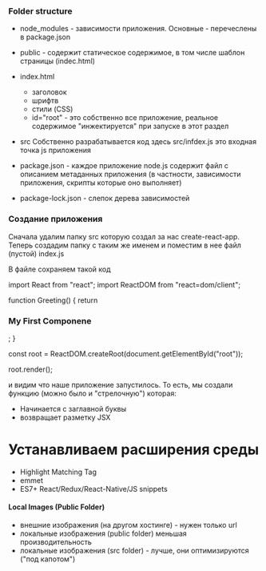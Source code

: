 ### Folder structure

- node_modules - зависимости приложения. Основные - перечеслены в package.json

- public - содержит статическое содержимое, в том числе шаблон страницы (indec.html)

- index.html

  - заголовок
  - шрифтв
  - стили (CSS)
  - id="root" - это собственно все приложение, реальное содержимое "инжектируется" при запуске в этот раздел

- src Собственно разрабатывается код здесь src/infdex.js это входная точка js приложения

- package.json - каждое приложение node.js содержит файл с описанием метаданных приложения (в частности, зависимости приложения, скрипты которые оно выполняет)

- package-lock.json - слепок дерева зависимостей

### Создание приложения

Сначала удалим папку src которую создал за нас create-react-app. Теперь создадим папку с таким же именем и поместим в нее
файл (пустой) index.js

В файле сохраняем такой код

import React from "react";
import ReactDOM from "react=dom/client";

function Greeting() {
return <h3>My First Componene</h3>;
}

const root = ReactDOM.createRoot(document.getElementById("root"));

root.render(<Greeting />);

и видим что наше приложение запустилось. То есть, мы создали функцию (можно было и "стрелочную") которая:

- Начинается с заглавной буквы
- возвращает разметку JSX

# Устанавливаем расширения среды

- Highlight Matching Tag
- emmet
- ES7+ React/Redux/React-Native/JS snippets

#### Local Images (Public Folder)

- внешние изображения (на другом хостинге) - нужен только url
- локальные изображения (public folder) меньшая производительность
- локальные изображения (src folder) - лучше, они оптимизируются ("под капотом")

